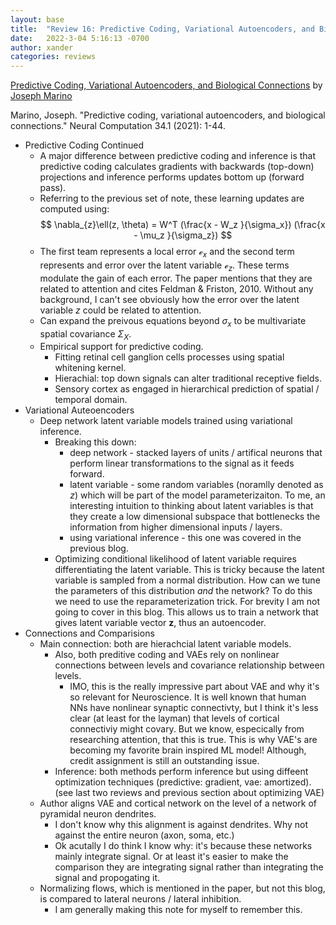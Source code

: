 ```yaml
---
layout: base
title:  "Review 16: Predictive Coding, Variational Autoencoders, and Biological Connections Pt 3"
date:   2022-3-04 5:16:13 -0700
author: xander
categories: reviews
---
```



[Predictive Coding, Variational Autoencoders,
and Biological Connections](https://arxiv.org/pdf/2011.07464.pdf) by [Joseph Marino](https://joelouismarino.github.io/)

Marino, Joseph. "Predictive coding, variational autoencoders, and biological connections." Neural Computation 34.1 (2021): 1-44.

- Predictive Coding Continued
    - A major difference between predictive coding and inference is that predictive coding calculates gradients with backwards (top-down) projections and inference performs updates bottom up (forward pass).
    - Referring to the previous set of note, these learning updates are computed using:
     $$ \nabla_{z}\ell(z, \theta) = W^T (\frac{x - W_z }{\sigma_x}) (\frac{x - \mu_z }{\sigma_z}) $$
     - The first team represents a local error $\mathcal{e}_x$ and the second term represents and error over the latent variable $\mathcal{e}_z$. These terms modulate the gain of each error. The paper mentions that they are related to attention and cites Feldman & Friston, 2010. Without any background, I can't see obviously how the error over the latent variable $z$ could be related to attention.
     - Can expand the preivous equations beyond $\sigma_x$ to be multivariate spatial covariance $\Sigma_X$.
    - Empirical support for predictive coding.
        - Fitting retinal cell ganglion cells processes using spatial whitening kernel.
        - Hierachial: top down signals can alter traditional receptive fields.
        - Sensory cortex as engaged in hierarchical prediction of spatial / temporal domain.
- Variational Auteoencoders 
    - Deep network latent variable models trained using variational inference.
        - Breaking this down:
            - deep network - stacked layers of units / artifical neurons that perform linear transformations to the signal as it feeds forward.
            - latent variable -  some random variables (noramlly denoted as $z$) which will be part of the model parameterizaiton. To me, an interesting intuition to thinking about latent variables is that they create a low dimensional subspace that bottlenecks the information from higher dimensional inputs / layers.
            - using variational inference - this one was covered in the previous blog. 
        - Optimizing conditional likelihood of latent variable requires differentiating the latent variable. This is tricky because the latent variable is sampled from a  normal distribution. How can we tune the parameters of this distribution _and_ the network? To do this we need to use the reparameterization trick. For brevity I am not going to cover in this blog. This allows us to train a network that gives latent variable vector $\mathbf{z}$, thus an autoencoder.
- Connections and Comparisions
    - Main connection: both are hierachcial latent variable models.
        - Also, both preditive coding and VAEs rely on nonlinear connections between levels and covariance relationship between levels.
            - IMO, this is the really impressive part about VAE and why it's so relevant for Neuroscience. It is well known that human NNs have nonlinear synaptic connectivty, but I think it's less clear (at least for the layman) that levels of cortical connectiviy might covary. But we know, especically from researching attention, that this is true. This is why VAE's are becoming my favorite brain inspired ML model! Although, credit assignment is still an outstanding issue.
        - Inference: both methods perform inference but using diffeent optimization techniques (predictive: gradient, vae: amortized). (see last two reviews and previous section about optimizing VAE)
    - Author aligns VAE and cortical network on the level of a network of pyramidal neuron dendrites.
        - I don't know why this alignment is against dendrites. Why not against the entire neuron (axon, soma, etc.)
        - Ok acutally I do think I know why: it's because these networks mainly integrate signal. Or at least it's easier to make the comparison they are integrating signal rather than integrating the signal and propogating it.
    - Normalizing flows, which is mentioned in the paper, but not this blog, is compared to lateral neurons / lateral inhibition.
        - I am generally making this note for myself to remember this.